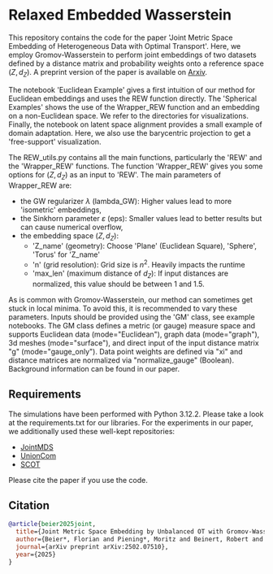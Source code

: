 # Relaxed Embedded Wasserstein

This repository contains the code for the paper 'Joint Metric Space Embedding of Heterogeneous Data with Optimal Transport'.  Here, we employ Gromov-Wasserstein to perform joint embeddings of two datasets defined by a distance matrix and probability weights onto a reference space $(Z, d_Z)$. A preprint version of the paper is available on [Arxiv](https://arxiv.org/pdf/2502.07510).

The notebook 'Euclidean Example' gives a first intuition of our method for Euclidean embeddings and uses the REW function directly. The 'Spherical Examples' shows the use of the Wrapper_REW function and an embedding on a non-Euclidean space. We refer to the directories for visualizations. 
Finally, the notebook on latent space alignment provides a small example of domain adaptation. Here, we also use the barycentric projection to get a 'free-support' visualization. 

The REW_utils.py contains all the main functions, particularly the 'REW' and the 'Wrapper_REW' functions. The function 'Wrapper_REW' gives you some options for $(Z, d_Z)$ as an input to 'REW'. The main parameters of Wrapper_REW are:
- the GW regularizer $\lambda$ (lambda_GW): Higher values lead to more 'isometric' embeddings,
- the Sinkhorn parameter $\varepsilon$ (eps): Smaller values lead to better results but can cause numerical overflow,
- the embedding space $(Z, d_Z)$:
  - 'Z_name' (geometry): Choose 'Plane' (Euclidean Square), 'Sphere', 'Torus' for 'Z_name'
  - 'n' (grid resolution): Grid size is $n^2$. Heavily impacts the runtime
  - 'max_len' (maximum distance of $d_Z$): If input distances are normalized, this value should be between 1 and 1.5.
  
As is common with Gromov-Wasserstein, our method can sometimes get stuck in local minima. To avoid this, it is recommended to vary these parameters. Inputs should be provided using the 'GM' class, see example notebooks. The GM class defines a metric (or gauge) measure space and supports
Euclidean data (mode="Euclidean"), graph data (mode="graph"), 3d meshes (mode="surface"), and direct input of the input distance matrix "g" (mode="gauge_only"). 
Data point weights are defined via "xi" and distance matrices are normalized via "normalize_gauge" (Boolean). Background information can be found in our paper.

## Requirements
The simulations have been performed with Python 3.12.2. Please take a look at the requirements.txt for our libraries. For the experiments in our paper, we additionally used these well-kept repositories:

* [JointMDS](https://github.com/borgwardtlab/jointmds)
* [UnionCom](https://github.com/caokai1073/UnionCom)
* [SCOT](https://github.com/rsinghlab/SCOT)

Please cite the paper if you use the code.

## Citation
```bibtex
@article{beier2025joint,
  title={Joint Metric Space Embedding by Unbalanced OT with Gromov-Wasserstein Marginal Penalization},
  author={Beier*, Florian and Piening*, Moritz and Beinert, Robert and Steidl, Gabriele},
  journal={arXiv preprint arXiv:2502.07510},
  year={2025}
}

